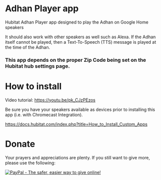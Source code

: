 # Adhan Player app

Hubitat Adhan Player app designed to play the Adhan on Google Home speakers

It should also work with other speakers as well such as Alexa. If the Adhan itself cannot be played,
then a Text-To-Speech (TTS) message is played at the time of the Adhan.

### This app depends on the proper Zip Code being set on the Hubitat hub settings page.

# How to install

Video tutorial: https://youtu.be/pk_CJzPEzos

Be sure you have your speakers available as devices prior to installing this app (i.e. with Chromecast Integration).

https://docs.hubitat.com/index.php?title=How_to_Install_Custom_Apps

# Donate

Your prayers and appreciations are plenty. If you still want to give more, please use the following:

[![PayPal - The safer, easier way to give online!](https://www.paypalobjects.com/en_US/i/btn/btn_donateCC_LG.gif)](https://www.paypal.com/cgi-bin/webscr?cmd=_donations&business=WK973S7JXQ2WN&currency_code=USD&source=url)
